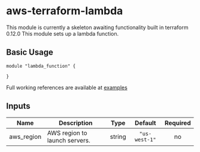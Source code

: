 # aws-terraform-lambda
This module is currently a skeleton awaiting functionality built in terraform 0.12.0
This module sets up a lambda function.

## Basic Usage

```
module "lambda_function" {

}
```

Full working references are available at [examples](examples)

## Inputs

| Name | Description | Type | Default | Required |
|------|-------------|:----:|:-----:|:-----:|
| aws\_region | AWS region to launch servers. | string | `"us-west-1"` | no |

